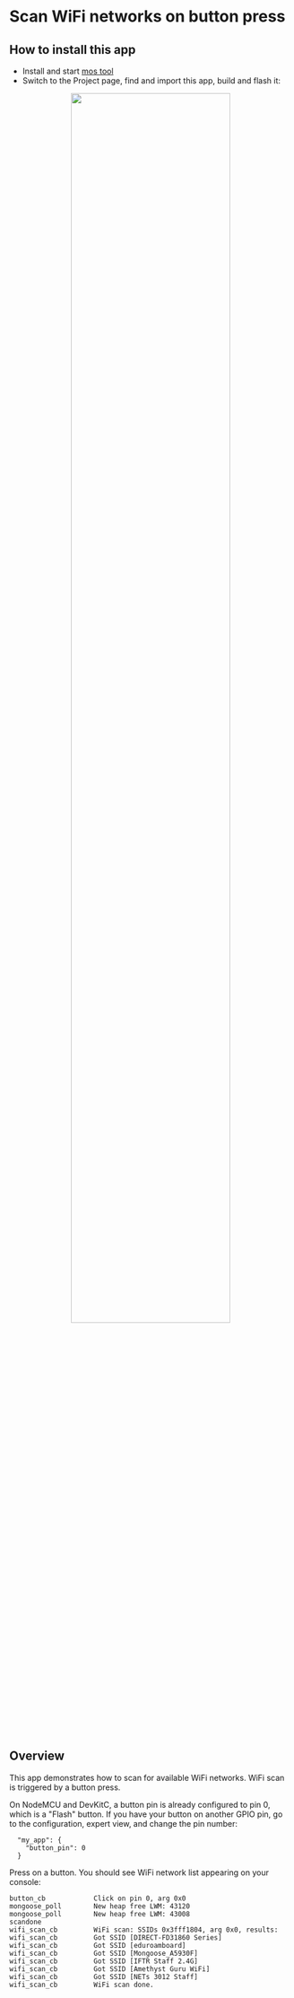 # Scan WiFi networks on button press

## How to install this app

- Install and start [mos tool](https://mongoose-os.com/software.html)
- Switch to the Project page, find and import this app, build and flash it:

<p align="center">
  <img src="https://mongoose-os.com/images/app1.gif" width="75%">
</p>

## Overview

This app demonstrates how to scan for available WiFi networks. WiFi scan
is triggered by a button press.

On NodeMCU and DevKitC, a button pin is already configured to pin 0,
which is a "Flash" button.
If you have your button on another GPIO pin, go to the configuration,
expert view, and change the pin number:

```
  "my_app": {
    "button_pin": 0
  }
```

Press on a button. You should see WiFi network list appearing on
your console:

```
button_cb            Click on pin 0, arg 0x0
mongoose_poll        New heap free LWM: 43120
mongoose_poll        New heap free LWM: 43008
scandone
wifi_scan_cb         WiFi scan: SSIDs 0x3fff1804, arg 0x0, results:
wifi_scan_cb         Got SSID [DIRECT-FD31860 Series]
wifi_scan_cb         Got SSID [eduroamboard]
wifi_scan_cb         Got SSID [Mongoose_A5930F]
wifi_scan_cb         Got SSID [IFTR Staff 2.4G]
wifi_scan_cb         Got SSID [Amethyst Guru WiFi]
wifi_scan_cb         Got SSID [NETs 3012 Staff]
wifi_scan_cb         WiFi scan done.
```
